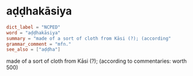 # aḍḍhakāsiya

``` toml
dict_label = "NCPED"
word = "aḍḍhakāsiya"
summary = "made of a sort of cloth from Kāsi (?); (according"
grammar_comment = "mfn."
see_also = ["aḍḍha"]
```

made of a sort of cloth from Kāsi (?); (according to commentaries: worth 500)

